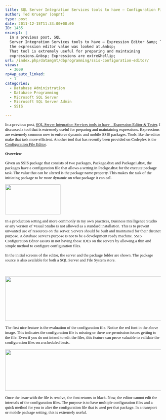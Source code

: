```yaml
---
title: SQL Server Integration Services tools to have – Configuration File Editor
author: Ted Krueger (onpnt)
type: post
date: 2011-12-15T11:33:00+00:00
ID: 1435
excerpt: |
  In a previous post, SQL
  Server Integration Services tools to have – Expression Editor &amp; Tester,
  the expression editor value was looked at.&nbsp;
  That tool is extremely useful for preparing and maintaining
  expressions.&nbsp; Expressions are extre&hellip;
url: /index.php/datamgmt/dbprogramming/ssis-configuration-editor/
views:
  - 3609
rp4wp_auto_linked:
  - 1
categories:
  - Database Administration
  - Database Programming
  - Microsoft SQL Server
  - Microsoft SQL Server Admin
  - SSIS

---
```

<p id="__mce">
  <span style="font-family: verdana,geneva;"><span style="font-size: small;"> </span></span>
</p>

<span style="font-family: verdana,geneva;"><span style="font-size: small;"> </span></span>

<span style="font-family: verdana,geneva;"><span style="font-size: small;">In a previous post, <a href="/index.php/DataMgmt/ssis/sql-server-integration-services-tools">SQL Server Integration Services tools to have – Expression Editor & Tester</a>, I discussed a tool that is extremely useful for preparing and maintaining expressions. Expressions are extremely common now to enforce dynamic and mobile SSIS packages. Tools like the editor make that task more efficient. Another tool that has recently been provided on Codeplex is the <a href="http://ssisconfigeditor.codeplex.com/">Configuration File Editor</a>.</span></span>

<span style="font-family: verdana,geneva;"><span style="font-size: small;"> </span></span>

<span style="font-family: verdana,geneva;"><span style="font-size: small;"> </span></span>

<p class="MsoNormal" style="margin: 0in 0in 10pt;">
  <span style="font-family: verdana,geneva;"><span style="font-size: small;"><strong style="mso-bidi-font-weight: normal;">Overview</strong></span></span>
</p>

<span style="font-family: verdana,geneva;"><span style="font-size: small;"> </span></span>

<p class="MsoNormal" style="margin: 0in 0in 10pt;">
  <span style="font-family: verdana,geneva;"><span style="font-size: small;">Given an SSIS package that consists of two packages, Package.dtsx and Package1.dtsx, the packages have a configuration file that allows a setting in Packge.dtsx for the execute package task. The value that can be altered is the package name property. This makes the task of the initiating package to be more dynamic on what package it can call. </span></span>
</p>

<div class="image_block">
  <span style="font-family: verdana,geneva;"><span style="font-size: small;"><a href="/media/blogs/DataMgmt/-93.png?mtime=1323611029"><img src="/wp-content/uploads/blogs/DataMgmt/-93.png?mtime=1323611029" alt="" width="179" height="97" /></a></span></span>
</div>

<span style="font-family: verdana,geneva;"><span style="font-size: small;"> </span></span>

<p class="MsoNormal" style="margin: 0in 0in 10pt;">
  <span style="font-family: verdana,geneva;"><span style="font-size: small;"><!--?xml:namespace prefix = v ns = "urn:schemas-microsoft-com:vml" /--></span></span>
</p>

<span style="font-family: verdana,geneva;"><span style="font-size: small;"> </span></span>

<span style="font-family: verdana,geneva;"><span style="font-size: small;">In a production setting and more commonly in my own practices, Business Intelligence Studio or any version of Visual Studio is not allowed as a standard installation. This is to prevent unwanted use of resources on the server. Servers should be built and maintained for their distinct purpose. A database server's purpose is not to be a development ready machine. SSIS Configuration Editor assists in not having those IDEs on the servers by allowing a thin and simple method to configure configuration files.</span></span>

<span style="font-family: verdana,geneva;"><span style="font-size: small;"> </span></span>

<span style="font-family: verdana,geneva;"><span style="font-size: small;">In the initial screens of the editor, the server and the package folder are shown. The package source is also available for both a SQL Server and File System store.</span></span>

<span style="font-family: verdana,geneva;"><span style="font-size: small;"><br /></span></span>

<div class="image_block">
  <span style="font-family: verdana,geneva;"><span style="font-size: small;"><a href="/media/blogs/DataMgmt/-94.png?mtime=1323611029"><img src="/wp-content/uploads/blogs/DataMgmt/-94.png?mtime=1323611029" alt="" width="624" height="144" /></a></span></span>
</div>

<span style="font-family: verdana,geneva;"><span style="font-size: small;"> </span></span>

<p class="MsoNormal" style="margin: 0in 0in 10pt;">
  <span style="font-family: verdana,geneva;"><span style="font-size: small;"> </span></span>
</p>

<span style="font-family: verdana,geneva;"><span style="font-size: small;"> </span></span>

<p class="MsoNormal" style="margin: 0in 0in 10pt;">
  <span style="font-family: verdana,geneva;"><span style="font-size: small;">The first nice feature is the evaluation of the configuration file. Notice the red font in the above image. This indicates the configuration file is missing or there are permission issues getting to the file. Even if you do not intend to edit the files, this feature can prove valuable to validate the configuration files on a scheduled basis. </span></span>
</p>

<div class="image_block">
  <span style="font-family: verdana,geneva;"><span style="font-size: small;"><a href="/media/blogs/DataMgmt/-95.png?mtime=1323611030"><img src="/wp-content/uploads/blogs/DataMgmt/-95.png?mtime=1323611030" alt="" width="624" height="134" /></a></span></span>
</div>

<span style="font-family: verdana,geneva;"><span style="font-size: small;"> </span></span>

<p class="MsoNormal" style="margin: 0in 0in 10pt;">
  <span style="font-family: verdana,geneva;"><span style="font-size: small;"> </span></span>
</p>

<span style="font-family: verdana,geneva;"><span style="font-size: small;"> </span></span>

<p class="MsoNormal" style="margin: 0in 0in 10pt;">
  <span style="font-family: verdana,geneva;"><span style="font-size: small;">Once the issue with the file is resolve, the font returns to black. Now, the editor cannot edit the internals of the configuration files. The purpose is to have multiple configuration files and a quick method for you to alter the configuration file that is used per that package. In a transport or mobile package setting, this is extremely useful.</span></span>
</p>

<span style="font-family: verdana,geneva;"><span style="font-size: small;"> </span></span>